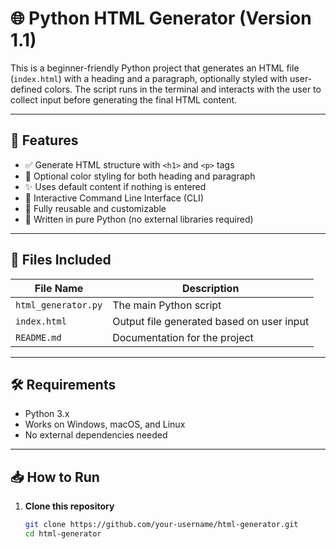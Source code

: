 # 🌐 Python HTML Generator (Version 1.1)

This is a beginner-friendly Python project that generates an HTML file (`index.html`) with a heading and a paragraph, optionally styled with user-defined colors. The script runs in the terminal and interacts with the user to collect input before generating the final HTML content.

---

## 📌 Features

- ✅ Generate HTML structure with `<h1>` and `<p>` tags
- 🎨 Optional color styling for both heading and paragraph
- ✨ Uses default content if nothing is entered
- 💬 Interactive Command Line Interface (CLI)
- 🔄 Fully reusable and customizable
- 🐍 Written in pure Python (no external libraries required)

---

## 📂 Files Included

| File Name     | Description                              |
|---------------|------------------------------------------|
| `html_generator.py` | The main Python script               |
| `index.html`  | Output file generated based on user input |
| `README.md`   | Documentation for the project             |

---

## 🛠️ Requirements

- Python 3.x  
- Works on Windows, macOS, and Linux  
- No external dependencies needed

---

## 📥 How to Run

1. **Clone this repository**  
   ```bash
   git clone https://github.com/your-username/html-generator.git
   cd html-generator
